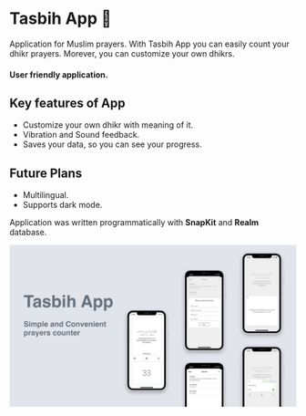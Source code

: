 # Tasbih App 📿
Application for Muslim prayers.
With Tasbih App you can easily count your dhikr prayers. Morever, you can customize your own dhikrs.

#### User friendly application.

## Key features of App
* Customize your own dhikr with meaning of it.
* Vibration and Sound feedback.
* Saves your data, so you can see your progress.

## Future Plans
* Multilingual.
* Supports dark mode.

Application was written programmatically with **SnapKit** and **Realm** database.

![Alt text](TasbihApp.png)
